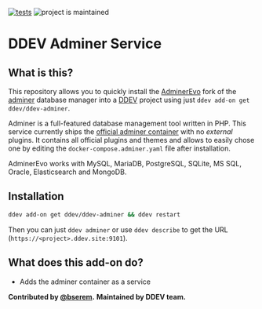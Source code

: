 [![tests](https://github.com/ddev/ddev-adminer/actions/workflows/tests.yml/badge.svg)](https://github.com/ddev/ddev-adminer/actions/workflows/tests.yml) ![project is maintained](https://img.shields.io/maintenance/yes/2025.svg)

# DDEV Adminer Service

## What is this?

This repository allows you to quickly install the [AdminerEvo](https://docs.adminerevo.org/) fork of the [adminer](https://www.adminer.org/) database manager into a [DDEV](https://ddev.readthedocs.io) project using just `ddev add-on get ddev/ddev-adminer`.

Adminer is a full-featured database management tool written in PHP. This service
currently ships the [official adminer container](https://hub.docker.com/_/adminer)
with no _external_ plugins. It contains all official plugins and themes and allows
to easily chose one by editing the `docker-compose.adminer.yaml` file after
installation.

AdminerEvo works with MySQL, MariaDB, PostgreSQL, SQLite, MS SQL, Oracle, Elasticsearch and MongoDB.

## Installation

```sh
ddev add-on get ddev/ddev-adminer && ddev restart
```

Then you can just `ddev adminer` or use `ddev describe` to get the URL (`https://<project>.ddev.site:9101`).

## What does this add-on do?

* Adds the adminer container as a service

**Contributed by [@bserem](https://github.com/bserem).**
**Maintained by DDEV team.**
